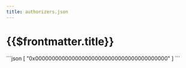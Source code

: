 ```yaml
---
title: authorizers.json
---
```


# {{$frontmatter.title}}
<VersionWarning/>
```json
[
  "0x0000000000000000000000000000000000000000"
]
```
